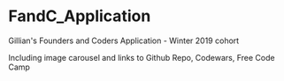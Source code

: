 # FandC_Application
Gillian's Founders and Coders Application - Winter 2019 cohort

Including image carousel and links to Github Repo, Codewars, Free Code Camp
